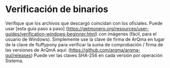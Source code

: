 # Verificación de binarios
Verifique que los archivos que descargó coincidan con los oficiales. Puede usar [esta guía paso a paso] (https://getmonero.org/resources/user-guides/verification-windows-beginner.html) con imágenes (fácil, para el usuario de Windows).
Simplemente use la clave de firma de ArQma en lugar de la clave de fluffypony para verificar la suma de comprobación / firma de las versiones de ArQmA aquí: (https://github.com/arqma/arqma-gui/releases) Puede ver las claves SHA-256 en cada versión por operación Sistema.

